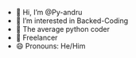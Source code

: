 - 👋 Hi, I’m @Py-andru
- 👀 I’m interested in Backed-Coding
- 🌱 The average python coder
- 💞️ Freelancer
- 😄 Pronouns: He/Him
